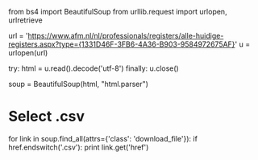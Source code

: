 
from bs4 import BeautifulSoup
from urllib.request import urlopen, urlretrieve

url = 'https://www.afm.nl/nl/professionals/registers/alle-huidige-registers.aspx?type={1331D46F-3FB6-4A36-B903-9584972675AF}'
u = urlopen(url)

try:
    html = u.read().decode('utf-8')
finally:
    u.close()

soup = BeautifulSoup(html, "html.parser")

# Select .csv 
for link in soup.find_all(attrs={'class': 'download_file'}):
    if href.endswitch('.csv'):
        print link.get('href')
